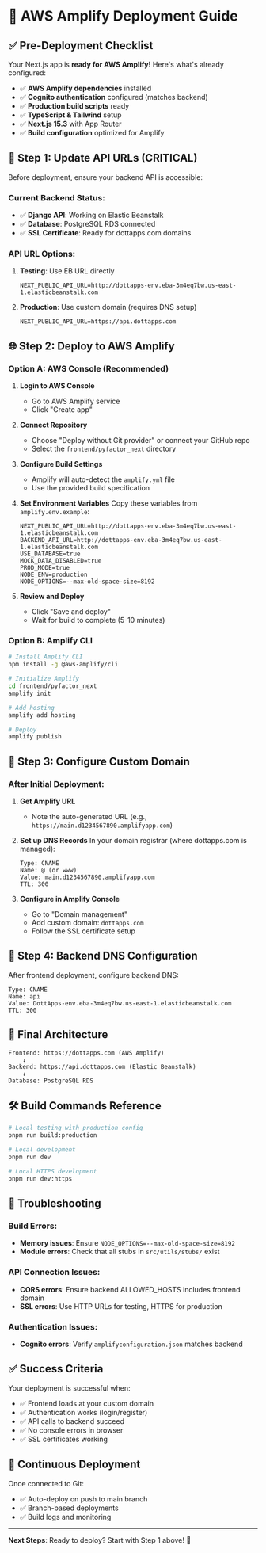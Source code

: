 # 🚀 AWS Amplify Deployment Guide

## ✅ Pre-Deployment Checklist

Your Next.js app is **ready for AWS Amplify!** Here's what's already configured:

- ✅ **AWS Amplify dependencies** installed
- ✅ **Cognito authentication** configured (matches backend)
- ✅ **Production build scripts** ready
- ✅ **TypeScript & Tailwind** setup
- ✅ **Next.js 15.3** with App Router
- ✅ **Build configuration** optimized for Amplify

## 🔧 Step 1: Update API URLs (CRITICAL)

Before deployment, ensure your backend API is accessible:

### Current Backend Status:
- ✅ **Django API**: Working on Elastic Beanstalk
- ✅ **Database**: PostgreSQL RDS connected
- ✅ **SSL Certificate**: Ready for dottapps.com domains

### API URL Options:
1. **Testing**: Use EB URL directly
   ```
   NEXT_PUBLIC_API_URL=http://dottapps-env.eba-3m4eq7bw.us-east-1.elasticbeanstalk.com
   ```

2. **Production**: Use custom domain (requires DNS setup)
   ```
   NEXT_PUBLIC_API_URL=https://api.dottapps.com
   ```

## 🌐 Step 2: Deploy to AWS Amplify

### Option A: AWS Console (Recommended)

1. **Login to AWS Console**
   - Go to AWS Amplify service
   - Click "Create app"

2. **Connect Repository**
   - Choose "Deploy without Git provider" or connect your GitHub repo
   - Select the `frontend/pyfactor_next` directory

3. **Configure Build Settings**
   - Amplify will auto-detect the `amplify.yml` file
   - Use the provided build specification

4. **Set Environment Variables**
   Copy these variables from `amplify.env.example`:
   ```
   NEXT_PUBLIC_API_URL=http://dottapps-env.eba-3m4eq7bw.us-east-1.elasticbeanstalk.com
   BACKEND_API_URL=http://dottapps-env.eba-3m4eq7bw.us-east-1.elasticbeanstalk.com
   USE_DATABASE=true
   MOCK_DATA_DISABLED=true
   PROD_MODE=true
   NODE_ENV=production
   NODE_OPTIONS=--max-old-space-size=8192
   ```

5. **Review and Deploy**
   - Click "Save and deploy"
   - Wait for build to complete (5-10 minutes)

### Option B: Amplify CLI

```bash
# Install Amplify CLI
npm install -g @aws-amplify/cli

# Initialize Amplify
cd frontend/pyfactor_next
amplify init

# Add hosting
amplify add hosting

# Deploy
amplify publish
```

## 🔗 Step 3: Configure Custom Domain

### After Initial Deployment:

1. **Get Amplify URL**
   - Note the auto-generated URL (e.g., `https://main.d1234567890.amplifyapp.com`)

2. **Set up DNS Records**
   In your domain registrar (where dottapps.com is managed):
   ```
   Type: CNAME
   Name: @ (or www)
   Value: main.d1234567890.amplifyapp.com
   TTL: 300
   ```

3. **Configure in Amplify Console**
   - Go to "Domain management"
   - Add custom domain: `dottapps.com`
   - Follow the SSL certificate setup

## 🔧 Step 4: Backend DNS Configuration

After frontend deployment, configure backend DNS:

```
Type: CNAME
Name: api
Value: DottApps-env.eba-3m4eq7bw.us-east-1.elasticbeanstalk.com
TTL: 300
```

## 🎯 Final Architecture

```
Frontend: https://dottapps.com (AWS Amplify)
    ↓
Backend: https://api.dottapps.com (Elastic Beanstalk)
    ↓
Database: PostgreSQL RDS
```

## 🛠️ Build Commands Reference

```bash
# Local testing with production config
pnpm run build:production

# Local development
pnpm run dev

# Local HTTPS development
pnpm run dev:https
```

## 🚨 Troubleshooting

### Build Errors:
- **Memory issues**: Ensure `NODE_OPTIONS=--max-old-space-size=8192`
- **Module errors**: Check that all stubs in `src/utils/stubs/` exist

### API Connection Issues:
- **CORS errors**: Ensure backend ALLOWED_HOSTS includes frontend domain
- **SSL errors**: Use HTTP URLs for testing, HTTPS for production

### Authentication Issues:
- **Cognito errors**: Verify `amplifyconfiguration.json` matches backend

## ✅ Success Criteria

Your deployment is successful when:
- ✅ Frontend loads at your custom domain
- ✅ Authentication works (login/register)
- ✅ API calls to backend succeed
- ✅ No console errors in browser
- ✅ SSL certificates working

## 🔄 Continuous Deployment

Once connected to Git:
- ✅ Auto-deploy on push to main branch
- ✅ Branch-based deployments
- ✅ Build logs and monitoring

---

**Next Steps**: Ready to deploy? Start with Step 1 above! 🚀 